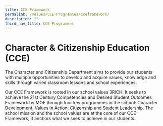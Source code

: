 ```yaml
---
title: CCE Framework
permalink: /values/CCE-Programmes/cceframework/
description: ""
third_nav_title: CCE Programmes
---
```

# Character & Citizenship Education (CCE)

The Character and Citizenship Department aims to provide our students with multiple opportunities to develop and acquire values, knowledge and skills through varied classroom lessons and school experiences.

Our CCE Framework is rooted in our school values 3RICH. It seeks to achieve the 21st Century Competencies and Desired Student Outcomes Framework by MOE through four key programmes in the school: Character Development, Values in Action, Citizenship and Student Leadership. The school mission and the school values are at the core of our CCE Framework; it anchors what we seek to achieve in our students.